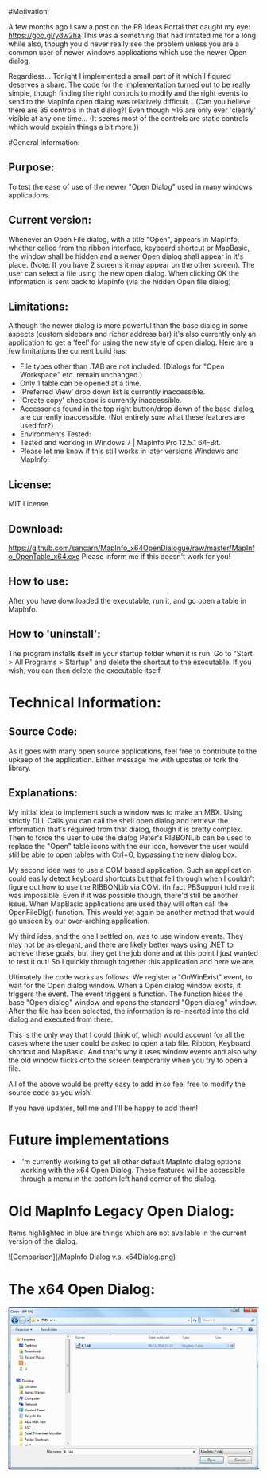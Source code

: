 #Motivation:

A few months ago I saw a post on the PB Ideas Portal that caught my eye: https://goo.gl/ydw2ha 
This was a something that had irritated me for a long while also, though you'd never really see the problem unless you are a common user of newer windows applications which use the newer Open dialog.

Regardless... Tonight I implemented a small part of it which I figured deserves a share. The code for the implementation turned out to be really simple, though finding the right controls to modify and the right events to send to the MapInfo open dialog was relatively difficult... (Can you believe there are 35 controls in that dialog?! Even though ≈16 are only ever 'clearly' visible at any one time... (It seems most of the controls are static controls which would explain things a bit more.))

#General Information:

## Purpose:
To test the ease of use of the newer "Open Dialog" used in many windows applications.

## Current version:
Whenever an Open File dialog, with a title "Open", appears in MapInfo, whether called from the ribbon interface, keyboard shortcut or MapBasic, the window shall be hidden and a newer Open dialog shall appear in it's place. (Note: If you have 2 screens it may appear on the other screen).
The user can select a file using the new open dialog. When clicking OK the information is sent back to MapInfo (via the hidden Open file dialog)

## Limitations:
Although the newer dialog is more powerful than the base dialog in some aspects (custom sidebars and richer address bar) it's also currently only an application to get a 'feel' for using the new style of open dialog. Here are a few limitations the current build has:

* File types other than .TAB are not included. (Dialogs for "Open Workspace" etc. remain unchanged.)
* Only 1 table can be opened at a time.
* 'Preferred View' drop down list is currently inaccessible.
* 'Create copy' checkbox is currently inaccessible.
* Accessories found in the top right button/drop down of the base dialog, are currently inaccessible. (Not entirely sure what these features are used for?)
* Environments Tested:
* Tested and working in Windows 7 | MapInfo Pro 12.5.1 64-Bit.
* Please let me know if this still works in later versions Windows and MapInfo!

## License:
MIT License 

## Download:
https://github.com/sancarn/MapInfo_x64OpenDialogue/raw/master/MapInfo_OpenTable_x64.exe
Please inform me if this doesn't work for you!

## How to use:
After you have downloaded the executable, run it, and go open a table in MapInfo.

## How to 'uninstall':
The program installs itself in your startup folder when it is run. Go to "Start > All Programs > Startup" and delete the shortcut to the executable. If you wish, you can then delete the executable itself.

# Technical Information:

## Source Code:
As it goes with many open source applications, feel free to contribute to the upkeep of the application. Either message me with updates or fork the library.

## Explanations:
My initial idea to implement such a window was to make an MBX. Using strictly DLL Calls you can call the shell open dialog and retrieve the information that's required from that dialog, though it is pretty complex. Then to force the user to use the dialog Peter's RIBBONLib can be used to replace the "Open" table icons with the our icon, however the user would still be able to open tables with Ctrl+O, bypassing the new dialog box.

My second idea was to use a COM based application. Such an application could easily detect keyboard shortcuts but that fell through when I couldn't figure out how to use the RIBBONLib via COM. (In fact PBSupport told me it was impossible. Even if it was possible though, there'd still be another issue. When MapBasic applications are used they will often call the OpenFileDlg() function. This would yet again be another method that would go unseen by our over-arching application.

My third idea, and the one I settled on, was to use window events. They may not be as elegant, and there are likely better ways using .NET to achieve these goals, but they get the job done and at this point I just wanted to test it out! So I quickly through together this application and here we are.

Ultimately the code works as follows:
We register a "OnWinExist" event, to wait for the Open dialog window.
When a Open dialog window exists, it triggers the event.
The event triggers a function.
The function hides the base "Open dialog" window and opens the standard "Open dialog" window.
After the file has been selected, the information is re-inserted into the old dialog and executed from there.

This is the only way that I could think of, which would account for all the cases where the user could be asked to open a tab file. Ribbon, Keyboard shortcut and MapBasic. And that's why it uses window events and also why the old window flicks onto the screen temporarily when you try to open a file.

All of the above would be pretty easy to add in so feel free to modify the source code as you wish!

If you have updates, tell me and I'll be happy to add them!

# Future implementations

* I'm currently working to get all other default MapInfo dialog options working with the x64 Open Dialog. These features will be accessible through a menu in the bottom left hand corner of the dialog.

# Old MapInfo Legacy Open Dialog:

Items highlighted in blue are things which are not available in the current version of the dialog.

![Comparison](/MapInfo Dialog v.s. x64Dialog.png)

# The x64 Open Dialog:

![Comparison](/OpenDlgx64.png)
